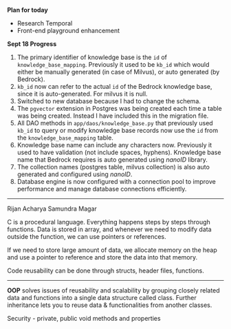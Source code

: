 **Plan for today**
- Research Temporal
- Front-end playground enhancement


**Sept 18 Progress**
1. The primary identifier of knowledge base is the `id` of `knowledge_base_mapping`. Previously it used to be `kb_id` which would either be manually generated (in case of Milvus), or auto generated (by Bedrock).
2. `kb_id` now can refer to the actual `id` of the Bedrock knowledge base, since it is auto-generated. For milvus it is null. 
3. Switched to new database because I had to change the schema.
4. The `pgvector` extension in Postgres was being created each time a table was being created. Instead I have included this in the migration file.
5. All DAO methods in `app/daos/knowledge_base.py` that previously used `kb_id` to query or modify knowledge base records now use the `id` from the `knowledge_base_mapping` table.
6. Knowledge base name can include any characters now. Previously it used to have validation (not include spaces, hyphens). Knowledge base name that Bedrock requires is auto generated using *nanoID* library. 
7. The collection names (postgres table, milvus collection) is also auto generated and configured using *nanoID*.  
8. Database engine is now configured with a connection pool to improve performance and manage database connections efficiently. 


---


Rijan Acharya
Samundra Magar


C is a procedural language. Everything happens steps by steps through functions. Data is stored in array, and whenever we need to modify data outside the function, we can use pointers or references.

If we need to store large amount of data, we allocate memory on the heap and use a pointer to reference and store the data into that memory.

Code reusability can be done through structs, header files, functions.


---


**OOP** solves issues of reusability and scalability by grouping closely related data and functions into a single data structure called class. Further inheritance lets you to reuse data & functionalities from another classes. 



Security - private, public void methods and properties